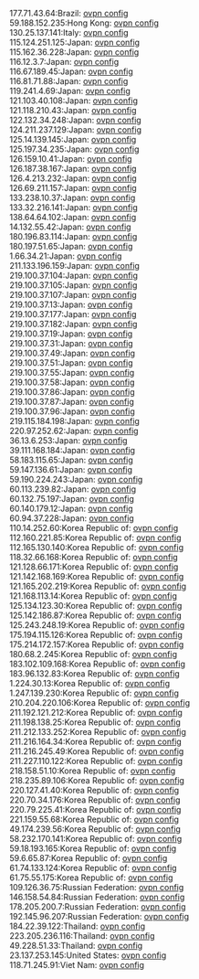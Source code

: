 177.71.43.64:Brazil: [ovpn config](vpn/177_71_43_64.ovpn)  
59.188.152.235:Hong Kong: [ovpn config](vpn/59_188_152_235.ovpn)  
130.25.137.141:Italy: [ovpn config](vpn/130_25_137_141.ovpn)  
115.124.251.125:Japan: [ovpn config](vpn/115_124_251_125.ovpn)  
115.162.36.228:Japan: [ovpn config](vpn/115_162_36_228.ovpn)  
116.12.3.7:Japan: [ovpn config](vpn/116_12_3_7.ovpn)  
116.67.189.45:Japan: [ovpn config](vpn/116_67_189_45.ovpn)  
116.81.71.88:Japan: [ovpn config](vpn/116_81_71_88.ovpn)  
119.241.4.69:Japan: [ovpn config](vpn/119_241_4_69.ovpn)  
121.103.40.108:Japan: [ovpn config](vpn/121_103_40_108.ovpn)  
121.118.210.43:Japan: [ovpn config](vpn/121_118_210_43.ovpn)  
122.132.34.248:Japan: [ovpn config](vpn/122_132_34_248.ovpn)  
124.211.237.129:Japan: [ovpn config](vpn/124_211_237_129.ovpn)  
125.14.139.145:Japan: [ovpn config](vpn/125_14_139_145.ovpn)  
125.197.34.235:Japan: [ovpn config](vpn/125_197_34_235.ovpn)  
126.159.10.41:Japan: [ovpn config](vpn/126_159_10_41.ovpn)  
126.187.38.167:Japan: [ovpn config](vpn/126_187_38_167.ovpn)  
126.4.213.232:Japan: [ovpn config](vpn/126_4_213_232.ovpn)  
126.69.211.157:Japan: [ovpn config](vpn/126_69_211_157.ovpn)  
133.238.10.37:Japan: [ovpn config](vpn/133_238_10_37.ovpn)  
133.32.216.141:Japan: [ovpn config](vpn/133_32_216_141.ovpn)  
138.64.64.102:Japan: [ovpn config](vpn/138_64_64_102.ovpn)  
14.132.55.42:Japan: [ovpn config](vpn/14_132_55_42.ovpn)  
180.196.83.114:Japan: [ovpn config](vpn/180_196_83_114.ovpn)  
180.197.51.65:Japan: [ovpn config](vpn/180_197_51_65.ovpn)  
1.66.34.21:Japan: [ovpn config](vpn/1_66_34_21.ovpn)  
211.133.196.159:Japan: [ovpn config](vpn/211_133_196_159.ovpn)  
219.100.37.104:Japan: [ovpn config](vpn/219_100_37_104.ovpn)  
219.100.37.105:Japan: [ovpn config](vpn/219_100_37_105.ovpn)  
219.100.37.107:Japan: [ovpn config](vpn/219_100_37_107.ovpn)  
219.100.37.13:Japan: [ovpn config](vpn/219_100_37_13.ovpn)  
219.100.37.177:Japan: [ovpn config](vpn/219_100_37_177.ovpn)  
219.100.37.182:Japan: [ovpn config](vpn/219_100_37_182.ovpn)  
219.100.37.19:Japan: [ovpn config](vpn/219_100_37_19.ovpn)  
219.100.37.31:Japan: [ovpn config](vpn/219_100_37_31.ovpn)  
219.100.37.49:Japan: [ovpn config](vpn/219_100_37_49.ovpn)  
219.100.37.51:Japan: [ovpn config](vpn/219_100_37_51.ovpn)  
219.100.37.55:Japan: [ovpn config](vpn/219_100_37_55.ovpn)  
219.100.37.58:Japan: [ovpn config](vpn/219_100_37_58.ovpn)  
219.100.37.86:Japan: [ovpn config](vpn/219_100_37_86.ovpn)  
219.100.37.87:Japan: [ovpn config](vpn/219_100_37_87.ovpn)  
219.100.37.96:Japan: [ovpn config](vpn/219_100_37_96.ovpn)  
219.115.184.198:Japan: [ovpn config](vpn/219_115_184_198.ovpn)  
220.97.252.62:Japan: [ovpn config](vpn/220_97_252_62.ovpn)  
36.13.6.253:Japan: [ovpn config](vpn/36_13_6_253.ovpn)  
39.111.168.184:Japan: [ovpn config](vpn/39_111_168_184.ovpn)  
58.183.115.65:Japan: [ovpn config](vpn/58_183_115_65.ovpn)  
59.147.136.61:Japan: [ovpn config](vpn/59_147_136_61.ovpn)  
59.190.224.243:Japan: [ovpn config](vpn/59_190_224_243.ovpn)  
60.113.239.82:Japan: [ovpn config](vpn/60_113_239_82.ovpn)  
60.132.75.197:Japan: [ovpn config](vpn/60_132_75_197.ovpn)  
60.140.179.12:Japan: [ovpn config](vpn/60_140_179_12.ovpn)  
60.94.37.228:Japan: [ovpn config](vpn/60_94_37_228.ovpn)  
110.14.252.60:Korea Republic of: [ovpn config](vpn/110_14_252_60.ovpn)  
112.160.221.85:Korea Republic of: [ovpn config](vpn/112_160_221_85.ovpn)  
112.165.130.140:Korea Republic of: [ovpn config](vpn/112_165_130_140.ovpn)  
118.32.66.168:Korea Republic of: [ovpn config](vpn/118_32_66_168.ovpn)  
121.128.66.171:Korea Republic of: [ovpn config](vpn/121_128_66_171.ovpn)  
121.142.168.169:Korea Republic of: [ovpn config](vpn/121_142_168_169.ovpn)  
121.165.202.219:Korea Republic of: [ovpn config](vpn/121_165_202_219.ovpn)  
121.168.113.14:Korea Republic of: [ovpn config](vpn/121_168_113_14.ovpn)  
125.134.123.30:Korea Republic of: [ovpn config](vpn/125_134_123_30.ovpn)  
125.142.186.87:Korea Republic of: [ovpn config](vpn/125_142_186_87.ovpn)  
125.243.248.19:Korea Republic of: [ovpn config](vpn/125_243_248_19.ovpn)  
175.194.115.126:Korea Republic of: [ovpn config](vpn/175_194_115_126.ovpn)  
175.214.172.157:Korea Republic of: [ovpn config](vpn/175_214_172_157.ovpn)  
180.68.2.245:Korea Republic of: [ovpn config](vpn/180_68_2_245.ovpn)  
183.102.109.168:Korea Republic of: [ovpn config](vpn/183_102_109_168.ovpn)  
183.96.132.83:Korea Republic of: [ovpn config](vpn/183_96_132_83.ovpn)  
1.224.30.13:Korea Republic of: [ovpn config](vpn/1_224_30_13.ovpn)  
1.247.139.230:Korea Republic of: [ovpn config](vpn/1_247_139_230.ovpn)  
210.204.220.106:Korea Republic of: [ovpn config](vpn/210_204_220_106.ovpn)  
211.192.121.212:Korea Republic of: [ovpn config](vpn/211_192_121_212.ovpn)  
211.198.138.25:Korea Republic of: [ovpn config](vpn/211_198_138_25.ovpn)  
211.212.133.252:Korea Republic of: [ovpn config](vpn/211_212_133_252.ovpn)  
211.216.164.34:Korea Republic of: [ovpn config](vpn/211_216_164_34.ovpn)  
211.216.245.49:Korea Republic of: [ovpn config](vpn/211_216_245_49.ovpn)  
211.227.110.122:Korea Republic of: [ovpn config](vpn/211_227_110_122.ovpn)  
218.158.51.10:Korea Republic of: [ovpn config](vpn/218_158_51_10.ovpn)  
218.235.89.106:Korea Republic of: [ovpn config](vpn/218_235_89_106.ovpn)  
220.127.41.40:Korea Republic of: [ovpn config](vpn/220_127_41_40.ovpn)  
220.70.34.176:Korea Republic of: [ovpn config](vpn/220_70_34_176.ovpn)  
220.79.225.41:Korea Republic of: [ovpn config](vpn/220_79_225_41.ovpn)  
221.159.55.68:Korea Republic of: [ovpn config](vpn/221_159_55_68.ovpn)  
49.174.239.56:Korea Republic of: [ovpn config](vpn/49_174_239_56.ovpn)  
58.232.170.141:Korea Republic of: [ovpn config](vpn/58_232_170_141.ovpn)  
59.18.193.165:Korea Republic of: [ovpn config](vpn/59_18_193_165.ovpn)  
59.6.65.87:Korea Republic of: [ovpn config](vpn/59_6_65_87.ovpn)  
61.74.133.124:Korea Republic of: [ovpn config](vpn/61_74_133_124.ovpn)  
61.75.55.175:Korea Republic of: [ovpn config](vpn/61_75_55_175.ovpn)  
109.126.36.75:Russian Federation: [ovpn config](vpn/109_126_36_75.ovpn)  
146.158.54.84:Russian Federation: [ovpn config](vpn/146_158_54_84.ovpn)  
178.205.200.7:Russian Federation: [ovpn config](vpn/178_205_200_7.ovpn)  
192.145.96.207:Russian Federation: [ovpn config](vpn/192_145_96_207.ovpn)  
184.22.39.122:Thailand: [ovpn config](vpn/184_22_39_122.ovpn)  
223.205.236.116:Thailand: [ovpn config](vpn/223_205_236_116.ovpn)  
49.228.51.33:Thailand: [ovpn config](vpn/49_228_51_33.ovpn)  
23.137.253.145:United States: [ovpn config](vpn/23_137_253_145.ovpn)  
118.71.245.91:Viet Nam: [ovpn config](vpn/118_71_245_91.ovpn)  
